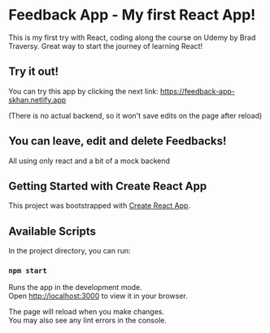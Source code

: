 # Feedback App - My first React App!

This is my first try with React, coding along the course on Udemy by Brad Traversy. 
Great way to start the journey of learning React!

## Try it out!

You can try this app by clicking the next link:
https://feedback-app-skhan.netlify.app

(There is no actual backend, so it won't save edits on the page after reload)

## You can leave, edit and delete Feedbacks!

All using only react and a bit of a mock backend




## Getting Started with Create React App

This project was bootstrapped with [Create React App](https://github.com/facebook/create-react-app).

## Available Scripts

In the project directory, you can run:

### `npm start`

Runs the app in the development mode.\
Open [http://localhost:3000](http://localhost:3000) to view it in your browser.

The page will reload when you make changes.\
You may also see any lint errors in the console.